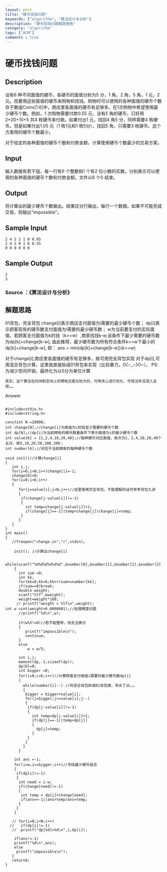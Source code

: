 ```yaml
---
layout: post
title: "硬币找钱问题"
keywords: ["algorithm", "算法设计与分析"]
description: "硬币找钱问题解题报告"
category: "algorithm"
tags: ["ACM"]
comments : true
---
```


# 硬币找钱问题

## Description

设有6 种不同面值的硬币，各硬币的面值分别为5 分，1 角，2 角，5 角，1 元，2元。现要用这些面值的硬币来购物和找钱。购物时可以使用的各种面值的硬币个数存于数组Coins[1:6]中，商店里各面值的硬币有足够多。在1次购物中希望使用最少硬币个数。例如，1 次购物需要付款0.55 元，没有5 角的硬币，只好用2*20+10+5 共4 枚硬币来付款。如果付出1 元，找回4 角5 分，同样需要4 枚硬币。但是如果付出1.05 元（1 枚1元和1 枚5分），找回5 角，只需要3 枚硬币。这个方案用的硬币个数最少。

对于给定的各种面值的硬币个数和付款金额，计算使用硬币个数最少的交易方案。

## Input

输入数据有若干组，每一行有6 个整数和1 个有2 位小数的实数。分别表示可以使用的各种面值的硬币个数和付款金额。文件以6 个0 结束。

## Output

将计算出的最少硬币个数输出。结果应分行输出，每行一个数据。如果不可能完成交易，则输出“impossible”。

## Sample Input

```
2 4 2 2 1 0 0.95
2 4 2 0 1 0 0.55
0 0 0 0 0 0
``` 

## Sample Output

```
2
3
``` 

### Source ：《算法设计与分析》

## 解题思路

01背包，完全背包
change[i]表示商店支付面值为i需要的最少硬币个数；
dp[i]表示顾客现有的硬币数支付面值为i需要的最少硬币数；
w为当前要支付的实际面值，若顾客支付面值为k的钱（k>=w）,商家找钱k-w,该条件下最少需要的硬币数为dp[k]+change[k-w],
由此推得，最少硬币数为所有符合条件k>=w下最小的dp[k]+change[k-w];
即： ans = min(dp[k]+change[k-w])(k>=w)

对于change[i],商店里各面值的硬币有足够多，故可用完全背包实现
对于dp[i],可用混合背包计算，这里我直接拆成01背包来实现（比较暴力，O(∩_∩)O~）。
PS:为减少空间开销，最终化为以5分为单位计算

    其实，这个算法在时间和空间上的牺牲还是比较大的，可用贪心进行优化，可惜当年没深入去想……

Answer

```

#include<stdio.h>
#include<string.h>

constint N =20000;
int change[N];//change[i]为面值为i的钱至少需要的硬币个数
int dp[N];//dp[i]为当前拥有的硬币数量条件下表示面值为i的最少硬币个数
int value[6] = {1,2,4,10,20,40};//每种硬币对应面值，依次为1，2,4,10,20,40个五分，即5,10,20,50,100,200；
int number[6];//对应于当前拥有的每种硬币个数

void init()//计算change[i]
{
   int i,j;
   for(i=0;i<N;i++)change[i]=-1;
   change[0]=0;
   for(i=0;i<6;i++)
   {
      for(j=value[i];j<N;j++)//这里使用完全背包，不能理解的话可参考背包九讲
      {
       if(change[j-value[i]]!=-1)
       {
         int temp=change[j-value[i]]+1;
         if(change[j]==-1||temp<change[j])change[j]=temp;
       }
      }
   }
}
int main()
{
   //freopen("change.in","r",stdin);
   
    init(); //计算出change[i]
 
    while(scanf("%d%d%d%d%d%d",&number[0],&number[1],&number[2],&number[3],&number[4],&number[5])!=EOF)
    {
      int sum =0;
      int kk;
      for(kk=0;kk<6;kk++)sum+=number[kk];
      if(sum==0)break;
      double weight;
      scanf("%lf",&weight);
      weight=weight*100;
     // printf("weight = %lf\n",weight);
int w =int(weight+0.0000001);//处理精度问题
      //printf("%d\n",w);

      if(w%5!=0)//若不能整除，则无法表示
      {
         printf("impossible\n");
         continue;
      }
      else
          w = w/5;
     
      int i,j;
      memset(dp,-1,sizeof(dp));
      dp[0]=0;
      int bigger =0;
      for(i=0;i<6;i++)//计算顾客支付面值i需要的最少硬币数dp[i]
      {
        while(number[i]--) //将混合背包拆成01背包做，写水了点。。。
        {
         bigger = bigger+value[i];
         for(j=bigger;j>=value[i];j--)
         {
          if(dp[j-value[i]]!=-1)
          {
            int temp=dp[j-value[i]]+1;
            if(dp[j]==-1||temp<dp[j])
            {
              dp[j]=temp;
            }
          }
         }
        }
      }
 
    int ans =-1;
    for(i=w;i<=bigger;i++)//寻找最少硬币组合
    {
     if(dp[i]!=-1)
     {
      int need = i-w;
      if(change[need]!=-1)
      {
       int temp = dp[i]+change[need];
       if(ans==-1||ans>temp)ans=temp;
      }
     }
    }

   // for(i=0;i<N;i++)
  //   if(dp[i]!=-1)
   //  printf("dp[%d]=%d\n",i,dp[i]);

    if(ans!=-1)
    printf("%d\n",ans);
    else
     printf("impossible\n");
   }
   return0;
}

```


